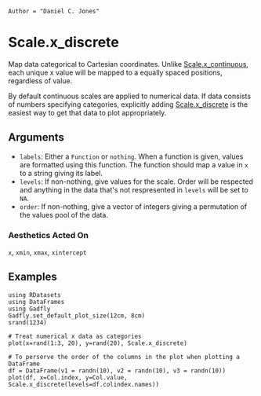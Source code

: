 ```@meta
Author = "Daniel C. Jones"
```

# Scale.x_discrete

Map data categorical to Cartesian coordinates. Unlike [Scale.x_continuous](@ref), each
unique x value will be mapped to a equally spaced positions, regardless of
value.

By default continuous scales are applied to numerical data. If data consists of
numbers specifying categories, explicitly adding [Scale.x_discrete](@ref) is the
easiest way to get that data to plot appropriately.

## Arguments

  * `labels`: Either a `Function` or `nothing`. When a
    function is given, values are formatted using this function. The function
    should map a value in `x` to a string giving its label.
  * `levels`: If non-nothing, give values for the scale. Order will be respected
    and anything in the data that's not respresented in `levels` will be set to
    `NA`.
  * `order`: If non-nothing, give a vector of integers giving a permutation of
    the values pool of the data.


### Aesthetics Acted On

`x`, `xmin`, `xmax`, `xintercept`

## Examples

```@setup 1
using RDatasets
using DataFrames
using Gadfly
Gadfly.set_default_plot_size(12cm, 8cm)
srand(1234)
```

```@example 1
# Treat numerical x data as categories
plot(x=rand(1:3, 20), y=rand(20), Scale.x_discrete)
```

```@example 1
# To perserve the order of the columns in the plot when plotting a DataFrame
df = DataFrame(v1 = randn(10), v2 = randn(10), v3 = randn(10))
plot(df, x=Col.index, y=Col.value, Scale.x_discrete(levels=df.colindex.names))
```
